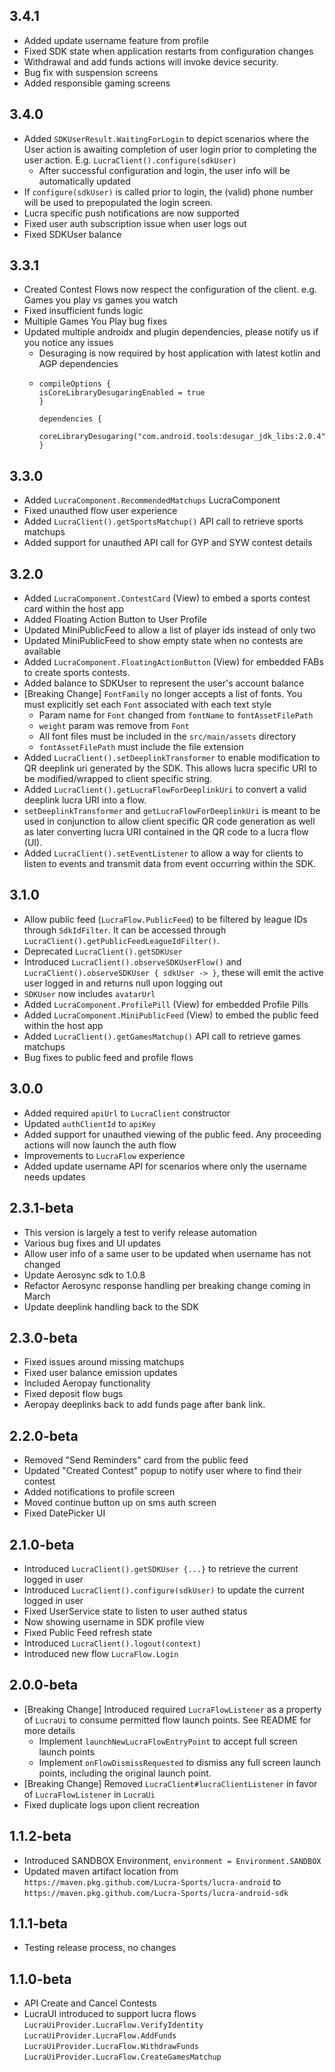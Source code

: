 ## 3.4.1
* Added update username feature from profile
* Fixed SDK state when application restarts from configuration changes
* Withdrawal and add funds actions will invoke device security.
* Bug fix with suspension screens
* Added responsible gaming screens

## 3.4.0
* Added `SDKUserResult.WaitingForLogin` to depict scenarios where the User action is awaiting completion of user login prior to completing the user action. E.g. `LucraClient().configure(sdkUser)`
  * After successful configuration and login, the user info will be automatically updated
* If `configure(sdkUser)` is called prior to login, the (valid) phone number will be used to prepopulated the login screen.
* Lucra specific push notifications are now supported
* Fixed user auth subscription issue when user logs out
* Fixed SDKUser balance

## 3.3.1
* Created Contest Flows now respect the configuration of the client. e.g. Games you play vs games you watch
* Fixed insufficient funds logic
* Multiple Games You Play bug fixes
* Updated multiple androidx and plugin dependencies, please notify us if you notice any issues
  * Desuraging is now required by host application with latest kotlin and AGP dependencies
  * ```
    compileOptions {
    isCoreLibraryDesugaringEnabled = true
    }
  
    dependencies {
      coreLibraryDesugaring("com.android.tools:desugar_jdk_libs:2.0.4")
    }
    ```

## 3.3.0
* Added `LucraComponent.RecommendedMatchups` LucraComponent
* Fixed unauthed flow user experience
* Added `LucraClient().getSportsMatchup()` API call to retrieve sports matchups
* Added support for unauthed API call for GYP and SYW contest details

## 3.2.0
* Added `LucraComponent.ContestCard` (View) to embed a sports contest card within the host app
* Added Floating Action Button to User Profile
* Updated MiniPublicFeed to allow a list of player ids instead of only two
* Updated MiniPublicFeed to show empty state when no contests are available
* Added `LucraComponent.FloatingActionButton` (View) for embedded FABs to create sports contests.
* Added balance to SDKUser to represent the user's account balance
* [Breaking Change] `FontFamily` no longer accepts a list of fonts. You must explicitly set each `Font` associated with each text style
  * Param name for `Font` changed from `fontName` to `fontAssetFilePath`
  * `weight` param was remove from `Font`
  * All font files must be included in the `src/main/assets` directory
  * `fontAssetFilePath` must include the file extension
* Added `LucraClient().setDeeplinkTransformer` to enable modification to QR deeplink uri generated by the SDK. This allows lucra specific URI to be modified/wrapped to client specific string.
* Added `LucraClient().getLucraFlowForDeeplinkUri` to convert a valid deeplink lucra URI into a flow.
* `setDeeplinkTransformer` and `getLucraFlowForDeeplinkUri` is meant to be used in conjunction to allow client specific QR code generation as well as later converting lucra URI contained in the QR code to a lucra flow (UI).  
* Added `LucraClient().setEventListener` to allow a way for clients to listen to events and transmit data from event occurring within the SDK.

## 3.1.0
* Allow public feed (`LucraFlow.PublicFeed`) to be filtered by league IDs through `SdkIdFilter`. It can be accessed through `LucraClient().getPublicFeedLeagueIdFilter()`.
* Deprecated `LucraClient().getSDKUser`
* Introduced `LucraClient().observeSDKUserFlow()` and `LucraClient().observeSDKUser { sdkUser -> }`, these will emit the active user logged in and returns null upon logging out
* `SDKUser` now includes `avatarUrl`
* Added `LucraComponent.ProfilePill` (View) for embedded Profile Pills
* Added `LucraComponent.MiniPublicFeed` (View) to embed the public feed within the host app
* Added `LucraClient().getGamesMatchup()` API call to retrieve games matchups
* Bug fixes to public feed and profile flows

## 3.0.0
* Added required `apiUrl` to `LucraClient` constructor
* Updated `authClientId` to `apiKey`
* Added support for unauthed viewing of the public feed. Any proceeding actions will now launch the auth flow
* Improvements to `LucraFlow` experience
* Added update username API for scenarios where only the username needs updates

## 2.3.1-beta
* This version is largely a test to verify release automation
* Various bug fixes and UI updates
* Allow user info of a same user to be updated when username has not changed
* Update Aerosync sdk to 1.0.8
* Refactor Aerosync response handling per breaking change coming in March 
* Update deeplink handling back to the SDK

## 2.3.0-beta
* Fixed issues around missing matchups
* Fixed user balance emission updates
* Included Aeropay functionality
* Fixed deposit flow bugs
* Aeropay deeplinks back to add funds page after bank link.

## 2.2.0-beta
* Removed "Send Reminders" card from the public feed
* Updated "Created Contest" popup to notify user where to find their contest
* Added notifications to profile screen
* Moved continue button up on sms auth screen
* Fixed DatePicker UI

## 2.1.0-beta
* Introduced `LucraClient().getSDKUser {...}` to retrieve the current logged in user
* Introduced `LucraClient().configure(sdkUser)` to update the current logged in user
* Fixed UserService state to listen to user authed status
* Now showing username in SDK profile view
* Fixed Public Feed refresh state
* Introduced `LucraClient().logout(context)`
* Introduced new flow `LucraFlow.Login`

## 2.0.0-beta

* [Breaking Change] Introduced required `LucraFlowListener` as a property of `LucraUi` to consume permitted flow launch points. See README for more details
  * Implement `launchNewLucraFlowEntryPoint` to accept full screen launch points
  * Implement `onFlowDismissRequested` to dismiss any full screen launch points, including the original launch point.
* [Breaking Change] Removed `LucraClient#lucraClientListener` in favor of `LucraFlowListener` in `LucraUi`
* Fixed duplicate logs upon client recreation

## 1.1.2-beta
* Introduced SANDBOX Environment, `environment = Environment.SANDBOX`
* Updated maven artifact location from `https://maven.pkg.github.com/Lucra-Sports/lucra-android` to `https://maven.pkg.github.com/Lucra-Sports/lucra-android-sdk`

## 1.1.1-beta
* Testing release process, no changes

## 1.1.0-beta

* API Create and Cancel Contests
* LucraUI introduced to support lucra flows
  `LucraUiProvider.LucraFlow.VerifyIdentity`
  `LucraUiProvider.LucraFlow.AddFunds`
  `LucraUiProvider.LucraFlow.WithdrawFunds`
  `LucraUiProvider.LucraFlow.CreateGamesMatchup`